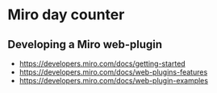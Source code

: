# Miro day counter



## Developing a Miro web-plugin

- https://developers.miro.com/docs/getting-started
- https://developers.miro.com/docs/web-plugins-features
- https://developers.miro.com/docs/web-plugin-examples